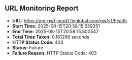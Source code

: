 ## URL Monitoring Report

- **URL:** https://api-gw1-prod1.fisglobal.com/gw/v1/health
- **Start Time:** 2025-08-15T20:58:15.639251
- **End Time:** 2025-08-15T20:58:15.800547
- **Total Time Taken:** 0.161296 seconds
- **HTTP Status Code:** 403
- **Status:** Failure
- **Failure Reason:** HTTP Status Code: 403
